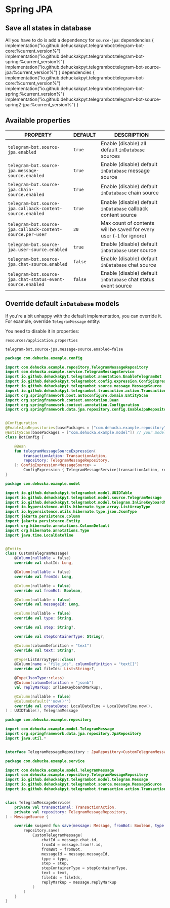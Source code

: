 # Spring JPA

## Save all states in database

All you have to do is add a dependency for `source-jpa`:
<tabs>
<tab title="Spring 3.x">
<code-block lang="kotlin">
dependencies {
    implementation("io.github.dehuckakpyt.telegrambot:telegram-bot-core:%current_version%")
    implementation("io.github.dehuckakpyt.telegrambot:telegram-bot-spring:%current_version%")
    implementation("io.github.dehuckakpyt.telegrambot:telegram-bot-source-jpa:%current_version%")
}
</code-block>
</tab>
<tab title="Spring 2.7">
<code-block lang="kotlin">
dependencies {
    implementation("io.github.dehuckakpyt.telegrambot:telegram-bot-core:%current_version%")
    implementation("io.github.dehuckakpyt.telegrambot:telegram-bot-spring:%current_version%")
    implementation("io.github.dehuckakpyt.telegrambot:telegram-bot-source-spring2-jpa:%current_version%")
}
</code-block>
</tab>
</tabs>

## Available properties

| PROPERTY                                                   | DEFAULT | DESCRIPTION                                                          |
|------------------------------------------------------------|---------|----------------------------------------------------------------------|
| `telegram-bot.source-jpa.enabled`                          | `true`  | Enable (disable) all default `inDatabase` sources                    |
| `telegram-bot.source-jpa.message-source.enabled`           | `true`  | Enable (disable) default `inDatabase` message source                 |
| `telegram-bot.source-jpa.chain-source.enabled`             | `true`  | Enable (disable) default `inDatabase` chain source                   |
| `telegram-bot.source-jpa.callback-content-source.enabled`  | `true`  | Enable (disable) default `inDatabase` callback content source        |
| `telegram-bot.source-jpa.callback-content-source.per-user` | `20`    | Max count of contents will be saved for every user (`-1` for ignore) |
| `telegram-bot.source-jpa.user-source.enabled`              | `true`  | Enable (disable) default `inDatabase` user source                    |
| `telegram-bot.source-jpa.chat-source.enabled`              | `false` | Enable (disable) default `inDatabase` chat source                    |
| `telegram-bot.source-jpa.chat-status-event-source.enabled` | `false` | Enable (disable) default `inDatabase` chat status event source       |


## Override default `inDatabase` models

If you're a bit unhappy with the default implementation, you can override it. For example, override `TelegramMessage` entity:

<tabs id="override-model-spring-jpa" group="telegram-bot-code">
    <tab title="Spring" group-key="spring"></tab>
</tabs>

You need to disable it in properties:

`resources/application.properties`
```properties
telegram-bot.source-jpa.message-source.enabled=false
```

```kotlin
package com.dehucka.example.config

import com.dehucka.example.repository.TelegramMessageRepository
import com.dehucka.example.service.TelegramMessageService
import io.github.dehuckakpyt.telegrambot.annotation.EnableTelegramBot
import io.github.dehuckakpyt.telegrambot.config.expression.ConfigExpression
import io.github.dehuckakpyt.telegrambot.source.message.MessageSource
import io.github.dehuckakpyt.telegrambot.transaction.action.TransactionAction
import org.springframework.boot.autoconfigure.domain.EntityScan
import org.springframework.context.annotation.Bean
import org.springframework.context.annotation.Configuration
import org.springframework.data.jpa.repository.config.EnableJpaRepositories


@Configuration
@EnableJpaRepositories(basePackages = ["com.dehucka.example.repository"]) // your repository package
@EntityScan(basePackages = ["com.dehucka.example.model"]) // your model package
class BotConfig {

    @Bean
    fun telegramMessageSourceExpression(
        transactionAction: TransactionAction,
        repository: TelegramMessageRepository,
    ): ConfigExpression<MessageSource> =
        ConfigExpression { TelegramMessageService(transactionAction, repository) }
}
```

```kotlin
package com.dehucka.example.model

import io.github.dehuckakpyt.telegrambot.model.UUIDTable
import io.github.dehuckakpyt.telegrambot.model.source.TelegramMessage
import io.github.dehuckakpyt.telegrambot.model.telegram.InlineKeyboardMarkup
import io.hypersistence.utils.hibernate.type.array.ListArrayType
import io.hypersistence.utils.hibernate.type.json.JsonType
import jakarta.persistence.Column
import jakarta.persistence.Entity
import org.hibernate.annotations.ColumnDefault
import org.hibernate.annotations.Type
import java.time.LocalDateTime


@Entity
class CustomTelegramMessage(
    @Column(nullable = false)
    override val chatId: Long,

    @Column(nullable = false)
    override val fromId: Long,

    @Column(nullable = false)
    override val fromBot: Boolean,

    @Column(nullable = false)
    override val messageId: Long,

    @Column(nullable = false)
    override val type: String,

    override val step: String?,

    override val stepContainerType: String?,

    @Column(columnDefinition = "text")
    override val text: String?,

    @Type(ListArrayType::class)
    @Column(name = "file_ids", columnDefinition = "text[]")
    override val fileIds: List<String>?,

    @Type(JsonType::class)
    @Column(columnDefinition = "jsonb")
    val replyMarkup: InlineKeyboardMarkup?,

    @Column(nullable = false)
    @ColumnDefault("'now()'")
    override val createDate: LocalDateTime = LocalDateTime.now(),
) : UUIDTable(), TelegramMessage
```

```kotlin
package com.dehucka.example.repository

import com.dehucka.example.model.TelegramMessage
import org.springframework.data.jpa.repository.JpaRepository
import java.util.*


interface TelegramMessageRepository : JpaRepository<CustomTelegramMessage, UUID>
```

```kotlin
package com.dehucka.example.service

import com.dehucka.example.model.TelegramMessage
import com.dehucka.example.repository.TelegramMessageRepository
import io.github.dehuckakpyt.telegrambot.model.telegram.Message
import io.github.dehuckakpyt.telegrambot.source.message.MessageSource
import io.github.dehuckakpyt.telegrambot.transaction.action.TransactionAction


class TelegramMessageService(
    private val transactional: TransactionAction,
    private val repository: TelegramMessageRepository,
) : MessageSource {

    override suspend fun save(message: Message, fromBot: Boolean, type: String, step: String?, stepContainerType: String?, text: String?, fileIds: List<String>?): Unit = transactional {
        repository.save(
            CustomTelegramMessage(
                chatId = message.chat.id,
                fromId = message.from!!.id,
                fromBot = fromBot,
                messageId = message.messageId,
                type = type,
                step = step,
                stepContainerType = stepContainerType,
                text = text,
                fileIds = fileIds,
                replyMarkup = message.replyMarkup
            )
        )
    }
}
```
